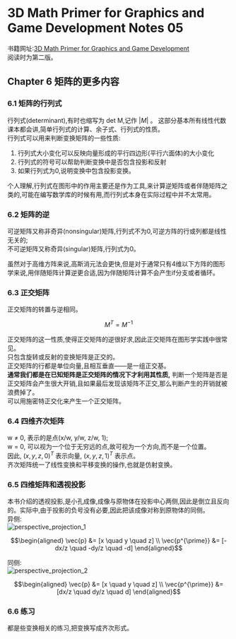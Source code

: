# 3D Math Primer for Graphics and Game Development Notes 05
书籍网址:[3D Math Primer for Graphics and Game Development](https://gamemath.com/book/)  
阅读时为第二版。  
## Chapter 6 矩阵的更多内容
### 6.1 矩阵的行列式  
行列式(determinant),有时也缩写为 det M,记作 $|M|$ 。
这部分基本所有线性代数课本都会讲,简单行列式的计算、余子式、行列式的性质。  
行列式可以用来判断变换矩阵的一些性质:  
1.  行列式大小变化可以反映向量形成的平行四边形(平行六面体)的大小变化  
2.  行列式的符号可以帮助判断变换中是否包含投影和反射
3.  如果行列式为0,说明变换中包含投影变换。  

个人理解,行列式在图形中的作用主要还是作为工具,来计算逆矩阵或者伴随矩阵之类的,可能在编写数学库的时候有用,而行列式本身在实际过程中并不太常用。  

### 6.2 矩阵的逆  
  
可逆矩阵又称非奇异(nonsingular)矩阵,行列式不为0,可逆方阵的行或列都是线性无关的;  
不可逆矩阵又称奇异(singular)矩阵,行列式为0。 

虽然对于高维方阵来说,高斯消元法会更快,但是对于通常只有4维以下方阵的图形学来说,用伴随矩阵计算逆更合适,因为伴随矩阵计算不会产生if分支或者循环。  

### 6.3 正交矩阵  
正交矩阵的转置与逆相同。  
```math
M^T = M^{-1}
```
正交矩阵的这一性质,使得正交矩阵的逆很好求,因此正交矩阵在图形学实践中很常见。  
只包含旋转或反射的变换矩阵是正交的。  
正交矩阵的行都是单位向量,且相互垂直——是一组正交基。  
**通常我们都是在已知矩阵是正交矩阵的情况下才利用其性质,** 判断一个矩阵是否是正交矩阵会产生很大开销,且如果最后发现该矩阵不正交,那么判断产生的开销就被浪费掉了。  
可以用施密特正交化来产生一个正交矩阵。

### 6.4 四维齐次矩阵  
w $\neq$ 0, 表示的是点(x/w, y/w, z/w, 1);  
w = 0, 可以视为一个位于无穷远的点,故可视为一个方向,而不是一个位置。  
因此, $(x, y, z, 0)^T$ 表示向量, $(x, y, z, 1)^T$ 表示点。  
齐次矩阵统一了线性变换和平移变换的操作,也就是仿射变换。  

### 6.5 四维矩阵和透视投影  
本书介绍的透视投影,是小孔成像,成像与原物体在投影中心两侧,因此是倒立且反向的。实际中,由于投影的负号没有必要,因此把该成像对称到原物体的同侧。  
异侧:  
![perspective_projection_1](https://cdn.jsdelivr.net/gh/Kevincyc99/PicBed@master/Notes/perspective_projection_1.png)  
```math
\begin{aligned}
\vec{p} &= [x \quad y \quad z] \\
\vec{p^{\prime}} &= [-dx/z \quad -dy/z \quad -d]
\end{aligned}
```  
同侧:  
![perspective_projection_2](https://cdn.jsdelivr.net/gh/Kevincyc99/PicBed@master/Notes/perspective_projection_2.png)  
```math
\begin{aligned}
\vec{p} &= [x \quad y \quad z] \\
\vec{p^{\prime}} &= [dx/z \quad dy/z \quad d]
\end{aligned}
```  
### 6.6 练习  
都是些变换相关的练习,把变换写成齐次形式。
